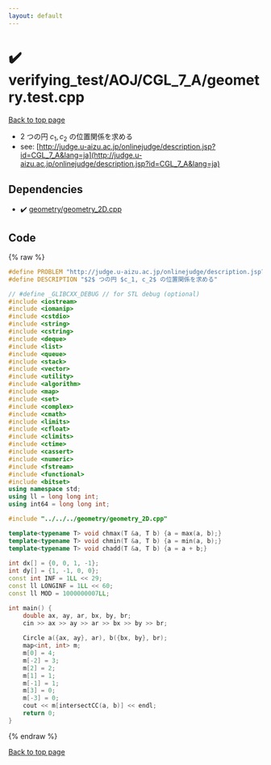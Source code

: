 ```yaml
---
layout: default
---
```


<!-- mathjax config similar to math.stackexchange -->
<script type="text/javascript" async
  src="https://cdnjs.cloudflare.com/ajax/libs/mathjax/2.7.5/MathJax.js?config=TeX-MML-AM_CHTML">
</script>
<script type="text/x-mathjax-config">
  MathJax.Hub.Config({
    TeX: { equationNumbers: { autoNumber: "AMS" }},
    tex2jax: {
      inlineMath: [ ['$','$'] ],
      processEscapes: true
    },
    "HTML-CSS": { matchFontHeight: false },
    displayAlign: "left",
    displayIndent: "2em"
  });
</script>

<script type="text/javascript" src="https://cdnjs.cloudflare.com/ajax/libs/jquery/3.4.1/jquery.min.js"></script>
<script src="https://cdn.jsdelivr.net/npm/jquery-balloon-js@1.1.2/jquery.balloon.min.js" integrity="sha256-ZEYs9VrgAeNuPvs15E39OsyOJaIkXEEt10fzxJ20+2I=" crossorigin="anonymous"></script>
<script type="text/javascript" src="../../../../assets/js/copy-button.js"></script>
<link rel="stylesheet" href="../../../../assets/css/copy-button.css" />


# :heavy_check_mark: verifying_test/AOJ/CGL_7_A/geometry.test.cpp


[Back to top page](../../../../index.html)

* $2$ つの円 $c_1, c_2$ の位置関係を求める
* see: [http://judge.u-aizu.ac.jp/onlinejudge/description.jsp?id=CGL_7_A&lang=ja](http://judge.u-aizu.ac.jp/onlinejudge/description.jsp?id=CGL_7_A&lang=ja)


## Dependencies
* :heavy_check_mark: [geometry/geometry_2D.cpp](../../../../library/geometry/geometry_2D.cpp.html)


## Code
{% raw %}
```cpp
#define PROBLEM "http://judge.u-aizu.ac.jp/onlinejudge/description.jsp?id=CGL_7_A&lang=ja"
#define DESCRIPTION "$2$ つの円 $c_1, c_2$ の位置関係を求める"

// #define _GLIBCXX_DEBUG // for STL debug (optional)
#include <iostream>
#include <iomanip>
#include <cstdio>
#include <string>
#include <cstring>
#include <deque>
#include <list>
#include <queue>
#include <stack>
#include <vector>
#include <utility>
#include <algorithm>
#include <map>
#include <set>
#include <complex>
#include <cmath>
#include <limits>
#include <cfloat>
#include <climits>
#include <ctime>
#include <cassert>
#include <numeric>
#include <fstream>
#include <functional>
#include <bitset>
using namespace std;
using ll = long long int;
using int64 = long long int;

#include "../../../geometry/geometry_2D.cpp"

template<typename T> void chmax(T &a, T b) {a = max(a, b);}
template<typename T> void chmin(T &a, T b) {a = min(a, b);}
template<typename T> void chadd(T &a, T b) {a = a + b;}
 
int dx[] = {0, 0, 1, -1};
int dy[] = {1, -1, 0, 0};
const int INF = 1LL << 29;
const ll LONGINF = 1LL << 60;
const ll MOD = 1000000007LL;

int main() {
    double ax, ay, ar, bx, by, br;
    cin >> ax >> ay >> ar >> bx >> by >> br;
    
    Circle a({ax, ay}, ar), b({bx, by}, br);
    map<int, int> m;
    m[0] = 4;
    m[-2] = 3;
    m[2] = 2;
    m[1] = 1;
    m[-1] = 1;
    m[3] = 0;
    m[-3] = 0;
    cout << m[intersectCC(a, b)] << endl;
    return 0;
}

```
{% endraw %}

[Back to top page](../../../../index.html)

